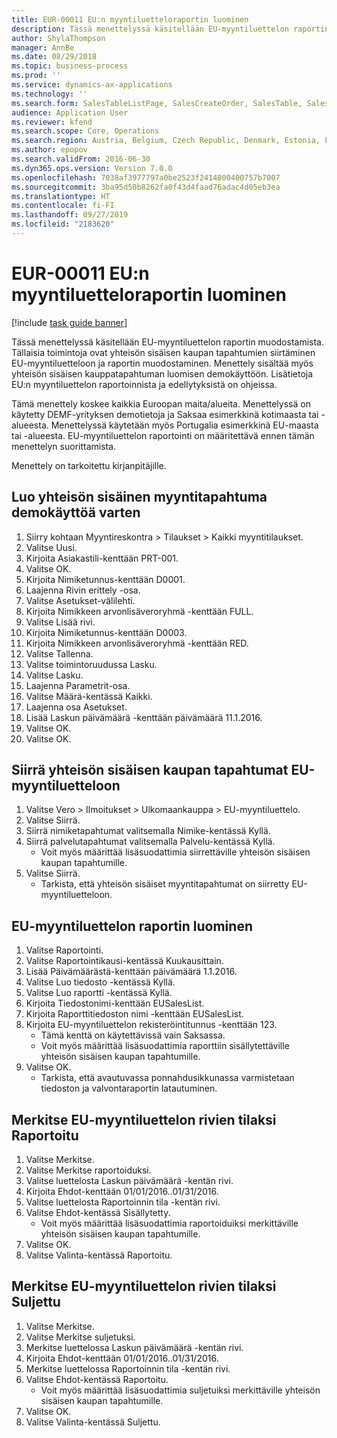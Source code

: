 ```yaml
---
title: EUR-00011 EU:n myyntiluetteloraportin luominen
description: Tässä menettelyssä käsitellään EU-myyntiluettelon raportin muodostamista.
author: ShylaThompson
manager: AnnBe
ms.date: 08/29/2018
ms.topic: business-process
ms.prod: ''
ms.service: dynamics-ax-applications
ms.technology: ''
ms.search.form: SalesTableListPage, SalesCreateOrder, SalesTable, SalesEditLines,  EUSalesList, EUSalesListSelection, SysQueryForm, SysLookup
audience: Application User
ms.reviewer: kfend
ms.search.scope: Core, Operations
ms.search.region: Austria, Belgium, Czech Republic, Denmark, Estonia, Finland, France, Germany, Hungary, Ireland, Italy, Latvia, Lithuania, Netherlands, Poland, Spain, Sweden, United Kingdom
ms.author: epopov
ms.search.validFrom: 2016-06-30
ms.dyn365.ops.version: Version 7.0.0
ms.openlocfilehash: 7038af3977797a0be2523f2414800400757b7007
ms.sourcegitcommit: 3ba95d50b8262fa0f43d4faad76adac4d05eb3ea
ms.translationtype: HT
ms.contentlocale: fi-FI
ms.lasthandoff: 09/27/2019
ms.locfileid: "2183620"
---
```

# <a name="eur-00011-generate-the-eu-sales-list-report"></a>EUR-00011 EU:n myyntiluetteloraportin luominen

[!include [task guide banner](../../includes/task-guide-banner.md)]

Tässä menettelyssä käsitellään EU-myyntiluettelon raportin muodostamista. Tällaisia toimintoja ovat yhteisön sisäisen kaupan tapahtumien siirtäminen EU-myyntiluetteloon ja raportin muodostaminen. Menettely sisältää myös yhteisön sisäisen kauppatapahtuman luomisen demokäyttöön. Lisätietoja EU:n myyntiluettelon raportoinnista ja edellytyksistä on ohjeissa.

Tämä menettely koskee kaikkia Euroopan maita/alueita. Menettelyssä on käytetty DEMF-yrityksen demotietoja ja Saksaa esimerkkinä kotimaasta tai -alueesta. Menettelyssä käytetään myös Portugalia esimerkkinä EU-maasta tai -alueesta. EU-myyntiluettelon raportointi on määritettävä ennen tämän menettelyn suorittamista.

Menettely on tarkoitettu kirjanpitäjille.


## <a name="create-an-intra-community-sales-transaction-for-demo-purposes"></a>Luo yhteisön sisäinen myyntitapahtuma demokäyttöä varten
1. Siirry kohtaan Myyntireskontra > Tilaukset > Kaikki myyntitilaukset.
2. Valitse Uusi.
3. Kirjoita Asiakastili-kenttään PRT-001.
4. Valitse OK.
5. Kirjoita Nimiketunnus-kenttään D0001.
6. Laajenna Rivin erittely -osa.
7. Valitse Asetukset-välilehti.
8. Kirjoita Nimikkeen arvonlisäveroryhmä -kenttään FULL.
9. Valitse Lisää rivi.
10. Kirjoita Nimiketunnus-kenttään D0003.
11. Kirjoita Nimikkeen arvonlisäveroryhmä -kenttään RED.
12. Valitse Tallenna.
13. Valitse toimintoruudussa Lasku.
14. Valitse Lasku.
15. Laajenna Parametrit-osa.
16. Valitse Määrä-kentässä Kaikki.
17. Laajenna osa Asetukset.
18. Lisää Laskun päivämäärä -kenttään päivämäärä 11.1.2016.
19. Valitse OK.
20. Valitse OK.

## <a name="transfer-intra-community-trade-transactions-to-the-eu-sales-list"></a>Siirrä yhteisön sisäisen kaupan tapahtumat EU-myyntiluetteloon
1. Valitse Vero > Ilmoitukset > Ulkomaankauppa > EU-myyntiluettelo.
2. Valitse Siirrä.
3. Siirrä nimiketapahtumat valitsemalla Nimike-kentässä Kyllä.
4. Siirrä palvelutapahtumat valitsemalla Palvelu-kentässä Kyllä.
    * Voit myös määrittää lisäsuodattimia siirrettäville yhteisön sisäisen kaupan tapahtumille.  
5. Valitse Siirrä.
    * Tarkista, että yhteisön sisäiset myyntitapahtumat on siirretty EU-myyntiluetteloon.  

## <a name="generate-the-eu-sales-list-report"></a> EU-myyntiluettelon raportin luominen
1. Valitse Raportointi.
2. Valitse Raportointikausi-kentässä Kuukausittain.
3. Lisää Päivämäärästä-kenttään päivämäärä 1.1.2016.
4. Valitse Luo tiedosto -kentässä Kyllä.
5. Valitse Luo raportti -kentässä Kyllä.
6. Kirjoita Tiedostonimi-kenttään EUSalesList.
7. Kirjoita Raporttitiedoston nimi -kenttään EUSalesList.
8. Kirjoita EU-myyntiluettelon rekisteröintitunnus -kenttään 123.
    * Tämä kenttä on käytettävissä vain Saksassa.  
    * Voit myös määrittää lisäsuodattimia raporttiin sisällytettäville yhteisön sisäisen kaupan tapahtumille.  
9. Valitse OK.
    * Tarkista, että avautuvassa ponnahdusikkunassa varmistetaan tiedoston ja valvontaraportin latautuminen.  

## <a name="mark-eu-sales-list-lines-as-reported"></a>Merkitse EU-myyntiluettelon rivien tilaksi Raportoitu
1. Valitse Merkitse.
2. Valitse Merkitse raportoiduksi.
3. Valitse luettelosta Laskun päivämäärä -kentän rivi.
4. Kirjoita Ehdot-kenttään 01/01/2016..01/31/2016.
5. Valitse luettelosta Raportoinnin tila -kentän rivi.
6. Valitse Ehdot-kentässä Sisällytetty.
    * Voit myös määrittää lisäsuodattimia raportoiduiksi merkittäville yhteisön sisäisen kaupan tapahtumille.  
7. Valitse OK.
8. Valitse Valinta-kentässä Raportoitu.

## <a name="mark-eu-sales-list-lines-as-closed"></a>Merkitse EU-myyntiluettelon rivien tilaksi Suljettu
1. Valitse Merkitse.
2. Valitse Merkitse suljetuksi.
3. Merkitse luettelossa Laskun päivämäärä -kentän rivi.
4. Kirjoita Ehdot-kenttään 01/01/2016..01/31/2016.
5. Merkitse luettelossa Raportoinnin tila -kentän rivi.
6. Valitse Ehdot-kentässä Raportoitu.
    * Voit myös määrittää lisäsuodattimia suljetuiksi merkittäville yhteisön sisäisen kaupan tapahtumille.  
7. Valitse OK.
8. Valitse Valinta-kentässä Suljettu.


